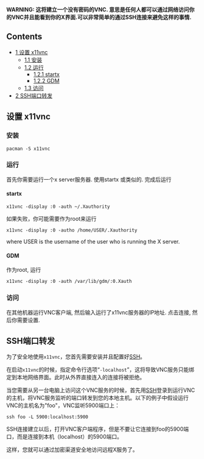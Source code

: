 **WARNING: 这将建立一个没有密码的VNC. 意思是任何人都可以通过网络访问你的VNC并且能看到你的X界面.可以非常简单的通过SSH连接来避免这样的事情.**

## Contents

*   [1 设置 x11vnc](#.E8.AE.BE.E7.BD.AE_x11vnc)
    *   [1.1 安装](#.E5.AE.89.E8.A3.85)
    *   [1.2 运行](#.E8.BF.90.E8.A1.8C)
        *   [1.2.1 startx](#startx)
        *   [1.2.2 GDM](#GDM)
    *   [1.3 访问](#.E8.AE.BF.E9.97.AE)
*   [2 SSH端口转发](#SSH.E7.AB.AF.E5.8F.A3.E8.BD.AC.E5.8F.91)

## 设置 x11vnc

### 安装

```
pacman -S x11vnc

```

### 运行

首先你需要运行一个x server服务器. 使用startx 或类似的. 完成后运行

#### startx

```
x11vnc -display :0 -auth ~/.Xauthority

```

如果失败，你可能需要作为root来运行

```
x11vnc -display :0 -autho /home/USER/.Xauthority

```

where USER is the username of the user who is running the X server.

#### GDM

作为root, 运行

```
x11vnc -display :0 -auth /var/lib/gdm/:0.Xauth

```

### 访问

在其他机器运行VNC客户端, 然后输入运行了x11vnc服务器的IP地址. 点击连接, 然后你需要设置.

## SSH端口转发

为了安全地使用`x11vnc`，您首先需要安装并且配置好[SSH](/index.php/SSH "SSH")。

在启动`x11vnc`的时候，指定命令行选项“`-localhost`”，这将导致VNC服务只能绑定到本地网络界面。此时从外界直接连入的连接将被拒绝。

当您需要从另一台电脑上访问这个VNC服务的时候，首先用[SSH](/index.php/SSH "SSH")登录到运行VNC的主机，将VNC服务监听的端口转发到您的本地主机。以下的例子中假设运行VNC的主机名为"foo"，VNC监听5900端口上：

```
ssh foo -L 5900:localhost:5900

```

SSH连接建立以后，打开VNC客户端程序，但是不要让它连接到foo的5900端口，而是连接到本机（localhost）的5900端口。

这样，您就可以通过加密渠道安全地访问远程X服务了。